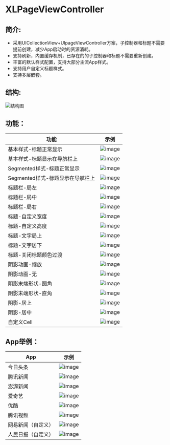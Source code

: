 # XLPageViewController

## 简介:

* 采用UICollectionView+UIpageViewController方案，子控制器和标题不需要提前创建，减少App启动时的资源消耗。
* 支持刷新，内置缓存机制，已存在的的子控制器和标题不需要重新创建。
* 丰富的默认样式配置，支持大部分主流App样式。
* 支持用户自定义标题样式。
* 支持多层嵌套。

## 结构:

![结构图](https://github.com/mengxianliang/XLPageViewController/blob/master/Images/Image/structure.png)

## 功能：

| 功能 | 示例 | 
| ---- | ---- | 
|基本样式-标题正常显示|![image](https://github.com/mengxianliang/XLPageViewController/blob/master/Images/Gif/1.gif)|
|基本样式-标题显示在导航栏上|![image](https://github.com/mengxianliang/XLPageViewController/blob/master/Images/Gif/2.gif)|
|Segmented样式-标题正常显示|![image](https://github.com/mengxianliang/XLPageViewController/blob/master/Images/Gif/3.gif)|
|Segmented样式-标题显示在导航栏上|![image](https://github.com/mengxianliang/XLPageViewController/blob/master/Images/Gif/4.gif)|
|标题栏-局左|![image](https://github.com/mengxianliang/XLPageViewController/blob/master/Images/Gif/5.gif)|
|标题栏-局中|![image](https://github.com/mengxianliang/XLPageViewController/blob/master/Images/Gif/6.gif)|
|标题栏-局右|![image](https://github.com/mengxianliang/XLPageViewController/blob/master/Images/Gif/7.gif)|
|标题-自定义宽度|![image](https://github.com/mengxianliang/XLPageViewController/blob/master/Images/Gif/8.gif)|
|标题-自定义高度|![image](https://github.com/mengxianliang/XLPageViewController/blob/master/Images/Gif/9.gif)|
|标题-文字局上|![image](https://github.com/mengxianliang/XLPageViewController/blob/master/Images/Gif/10.gif)|
|标题-文字居下|![image](https://github.com/mengxianliang/XLPageViewController/blob/master/Images/Gif/11.gif)|
|标题-关闭标题颜色过渡|![image](https://github.com/mengxianliang/XLPageViewController/blob/master/Images/Gif/12.gif)|
|阴影动画-缩放|![image](https://github.com/mengxianliang/XLPageViewController/blob/master/Images/Gif/13.gif)|
|阴影动画-无|![image](https://github.com/mengxianliang/XLPageViewController/blob/master/Images/Gif/14.gif)|
|阴影末端形状-圆角|![image](https://github.com/mengxianliang/XLPageViewController/blob/master/Images/Gif/15.gif)|
|阴影末端形状-直角|![image](https://github.com/mengxianliang/XLPageViewController/blob/master/Images/Gif/16.gif)|
|阴影-居上|![image](https://github.com/mengxianliang/XLPageViewController/blob/master/Images/Gif/17.gif)|
|阴影-居中|![image](https://github.com/mengxianliang/XLPageViewController/blob/master/Images/Gif/18.gif)|
|自定义Cell|![image](https://github.com/mengxianliang/XLPageViewController/blob/master/Images/Gif/19.gif)|

## App举例：

| App | 示例 | 
| ---- | ---- | 
|今日头条|![image](https://github.com/mengxianliang/XLPageViewController/blob/master/Images/Gif/1-1.gif)|
|腾讯新闻|![image](https://github.com/mengxianliang/XLPageViewController/blob/master/Images/Gif/1-2.gif)|
|澎湃新闻|![image](https://github.com/mengxianliang/XLPageViewController/blob/master/Images/Gif/1-3.gif)|
|爱奇艺|![image](https://github.com/mengxianliang/XLPageViewController/blob/master/Images/Gif/1-4.gif)|
|优酷|![image](https://github.com/mengxianliang/XLPageViewController/blob/master/Images/Gif/1-5.gif)|
|腾讯视频|![image](https://github.com/mengxianliang/XLPageViewController/blob/master/Images/Gif/1-6.gif)|
|网易新闻（自定义）|![image](https://github.com/mengxianliang/XLPageViewController/blob/master/Images/Gif/1-7.gif)|
|人民日报（自定义）|![image](https://github.com/mengxianliang/XLPageViewController/blob/master/Images/Gif/1-8.gif)|

